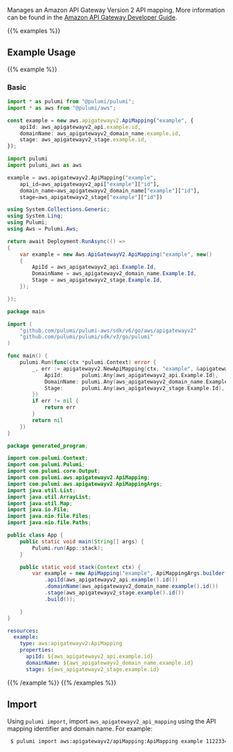 Manages an Amazon API Gateway Version 2 API mapping.
More information can be found in the [Amazon API Gateway Developer Guide](https://docs.aws.amazon.com/apigateway/latest/developerguide/how-to-custom-domains.html).

{{% examples %}}
## Example Usage
{{% example %}}
### Basic

```typescript
import * as pulumi from "@pulumi/pulumi";
import * as aws from "@pulumi/aws";

const example = new aws.apigatewayv2.ApiMapping("example", {
    apiId: aws_apigatewayv2_api.example.id,
    domainName: aws_apigatewayv2_domain_name.example.id,
    stage: aws_apigatewayv2_stage.example.id,
});
```
```python
import pulumi
import pulumi_aws as aws

example = aws.apigatewayv2.ApiMapping("example",
    api_id=aws_apigatewayv2_api["example"]["id"],
    domain_name=aws_apigatewayv2_domain_name["example"]["id"],
    stage=aws_apigatewayv2_stage["example"]["id"])
```
```csharp
using System.Collections.Generic;
using System.Linq;
using Pulumi;
using Aws = Pulumi.Aws;

return await Deployment.RunAsync(() => 
{
    var example = new Aws.ApiGatewayV2.ApiMapping("example", new()
    {
        ApiId = aws_apigatewayv2_api.Example.Id,
        DomainName = aws_apigatewayv2_domain_name.Example.Id,
        Stage = aws_apigatewayv2_stage.Example.Id,
    });

});
```
```go
package main

import (
	"github.com/pulumi/pulumi-aws/sdk/v6/go/aws/apigatewayv2"
	"github.com/pulumi/pulumi/sdk/v3/go/pulumi"
)

func main() {
	pulumi.Run(func(ctx *pulumi.Context) error {
		_, err := apigatewayv2.NewApiMapping(ctx, "example", &apigatewayv2.ApiMappingArgs{
			ApiId:      pulumi.Any(aws_apigatewayv2_api.Example.Id),
			DomainName: pulumi.Any(aws_apigatewayv2_domain_name.Example.Id),
			Stage:      pulumi.Any(aws_apigatewayv2_stage.Example.Id),
		})
		if err != nil {
			return err
		}
		return nil
	})
}
```
```java
package generated_program;

import com.pulumi.Context;
import com.pulumi.Pulumi;
import com.pulumi.core.Output;
import com.pulumi.aws.apigatewayv2.ApiMapping;
import com.pulumi.aws.apigatewayv2.ApiMappingArgs;
import java.util.List;
import java.util.ArrayList;
import java.util.Map;
import java.io.File;
import java.nio.file.Files;
import java.nio.file.Paths;

public class App {
    public static void main(String[] args) {
        Pulumi.run(App::stack);
    }

    public static void stack(Context ctx) {
        var example = new ApiMapping("example", ApiMappingArgs.builder()        
            .apiId(aws_apigatewayv2_api.example().id())
            .domainName(aws_apigatewayv2_domain_name.example().id())
            .stage(aws_apigatewayv2_stage.example().id())
            .build());

    }
}
```
```yaml
resources:
  example:
    type: aws:apigatewayv2:ApiMapping
    properties:
      apiId: ${aws_apigatewayv2_api.example.id}
      domainName: ${aws_apigatewayv2_domain_name.example.id}
      stage: ${aws_apigatewayv2_stage.example.id}
```
{{% /example %}}
{{% /examples %}}

## Import

Using `pulumi import`, import `aws_apigatewayv2_api_mapping` using the API mapping identifier and domain name. For example:

```sh
 $ pulumi import aws:apigatewayv2/apiMapping:ApiMapping example 1122334/ws-api.example.com
```
 